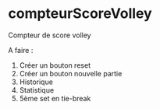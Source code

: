 # compteurScoreVolley
Compteur de score volley

A faire : 

1) Créer un bouton reset
2) Créer un bouton nouvelle partie
3) Historique
4) Statistique
5) 5ème set en tie-break